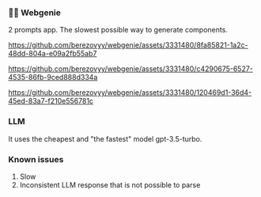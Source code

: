 ### 🧞‍♂️ Webgenie

2 prompts app. The slowest possible way to generate components.



https://github.com/berezovyy/webgenie/assets/3331480/8fa85821-1a2c-48dd-804a-e09a2fb55ab7


https://github.com/berezovyy/webgenie/assets/3331480/c4290675-6527-4535-86fb-9ced888d334a


https://github.com/berezovyy/webgenie/assets/3331480/120469d1-36d4-45ed-83a7-f210e556781c





### LLM

It uses the cheapest and "the fastest" model gpt-3.5-turbo.

### Known issues

1. Slow
2. Inconsistent LLM response that is not possible to parse
